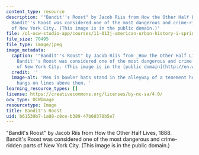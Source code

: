 ```yaml
---
content_type: resource
description: '"Bandit''s Roost" by Jacob Riis from How the Other Half Lives, 1888.
  Bandit''s Roost was considered one of the most dangerous and crime-ridden parts
  of New York City. (This image is in the public domain.)'
file: /ol-ocw-studio-app/courses/11-013j-american-urban-history-i-spring-2010/b61539b71a08c8ceb38947b60378b5e7_11-013js10.jpg
file_size: 70495
file_type: image/jpeg
image_metadata:
  caption: '"Bandit''s Roost" by Jacob Riis from _How the Other Half Lives_, 1888.
    Bandit''s Roost was considered one of the most dangerous and crime-ridden parts
    of New York City. (This image is in the [public domain](http://en.wikipedia.org/wiki/File:Bandit%27s_Roost_by_Jacob_Riis.jpeg).)'
  credit: ''
  image-alt: 'Men in bowler hats stand in the alleyway of a tenement house. Laundry
    hangs on lines above them. '
learning_resource_types: []
license: https://creativecommons.org/licenses/by-nc-sa/4.0/
ocw_type: OCWImage
resourcetype: Image
title: Bandit's Roost
uid: b61539b7-1a08-c8ce-b389-47b60378b5e7
---
```

"Bandit's Roost" by Jacob Riis from How the Other Half Lives, 1888. Bandit's Roost was considered one of the most dangerous and crime-ridden parts of New York City. (This image is in the public domain.)